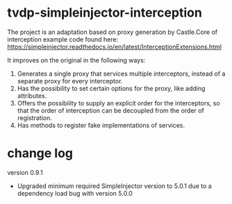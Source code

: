 # tvdp-simpleinjector-interception

The project is an adaptation based on proxy generation by Castle.Core of interception example 
code found here: https://simpleinjector.readthedocs.io/en/latest/InterceptionExtensions.html 

It improves on the original in the following ways:
1. Generates a single proxy that services multiple interceptors, instead of a separate proxy for every interceptor.
2. Has the possibility to set certain options for the proxy, like adding attributes.
3. Offers the possibility to supply an explicit order for the interceptors, so that the order of interception can be decoupled from the order of registration.
4. Has methods to register fake implementations of services.

# change log
version 0.9.1
* Upgraded minimum required SimpleInjector version to 5.0.1 due to a dependency load bug with version 5.0.0
